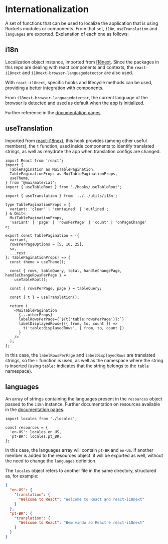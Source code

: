 # Internationalization

A set of functions that can be used to localize the application that is using Rockets modules or components. From that set, `i18n`, `useTranslation` and `languages` are exported. Explanation of each one as follows:

## i18n

Localization object instance, imported from [i18next](https://www.i18next.com/). Since the packages in this repo are dealing with react components and contexts, the `react-i18next` and `i18next-browser-languagedetector` are also used.

With `react-i18next`, specific hooks and lifecycle methods can be used, providing a better integration with components.

From `i18next-browser-languagedetector`, the current language of the browser is detected and used as default when the app is initialized.

Further reference in the [documentation pages](https://react.i18next.com/latest/using-with-hooks).

## useTranslation

Imported from [react-i18next](https://react.i18next.com/), this hook provides (among other useful members), the `t` function, used inside components to identify translated strings, as well as rehydrate the app when translation configs are changed.

```tsx
import React from 'react';
import {
  TablePagination as MuiTablePagination,
  TablePaginationProps as MuiTablePaginationProps,
  useTheme,
} from '@mui/material';
import { useTableRoot } from './hooks/useTableRoot';

import { useTranslation } from '../../utils/i18n';

type TablePaginationProps = {
  variant: 'clean' | 'contained' | 'outlined';
} & Omit<
  MuiTablePaginationProps,
  'variant' | 'page' | 'rowsPerPage' | 'count' | 'onPageChange'
>;

export const TablePagination = ({
  variant,
  rowsPerPageOptions = [5, 10, 25],
  sx,
  ...rest
}: TablePaginationProps) => {
  const theme = useTheme();

  const { rows, tableQuery, total, handleChangePage, handleChangeRowsPerPage } =
    useTableRoot();

  const { rowsPerPage, page } = tableQuery;

  const { t } = useTranslation();

  return (
    <MuiTablePagination
      {...otherProps}
      labelRowsPerPage={`${t('table:rowsPerPage')}:`}
      labelDisplayedRows={({ from, to, count }) =>
        t('table:displayedRows', { from, to, count })
      }
    />
  );
};
```

In this case, the `labelRowsPerPage` and `labelDisplayedRows` are translated strings, so the `t` function is used, as well as the namespace where the string is inserted (using `table:` indicates that the string belongs to the `table` namespace).

## languages

An array of strings containing the languages present in the `resources` object passed to the `i18n` instance. Further documentation on resources available in the [documentation pages](https://www.i18next.com/overview/configuration-options#languages-namespaces-resources).

```tsx
import locales from './locales';

const resources = {
  'en-US': locales.en_US,
  'pt-BR': locales.pt_BR,
};
```

In this case, the languages array will contain `pt-BR` and `en-US`. If another member is added to the resources object, it will be exported as well, without the need to change the `languages` definition.

The `locales` object refers to another file in the same directory, structured as, for example:

```json
{
  "en-US": {
    "translation": {
      "Welcome to React": "Welcome to React and react-i18next"
    }
  },
  "pt-BR": {
    "translation": {
      "Welcome to React": "Bem vindo ao React e react-i18next"
    }
  }
}
```
